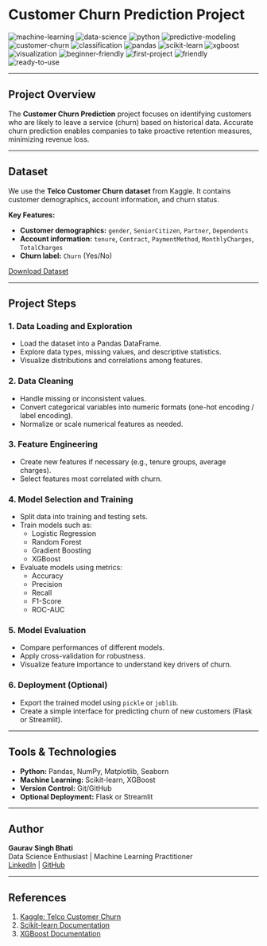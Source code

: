 # Customer Churn Prediction Project

![machine-learning](https://img.shields.io/badge/machine--learning-blue?style=for-the-badge&logo=python)
![data-science](https://img.shields.io/badge/data--science-lightgrey?style=for-the-badge)
![python](https://img.shields.io/badge/python-yellow?style=for-the-badge&logo=python)
![predictive-modeling](https://img.shields.io/badge/predictive--modeling-green?style=for-the-badge)
![customer-churn](https://img.shields.io/badge/customer--churn-red?style=for-the-badge)
![classification](https://img.shields.io/badge/classification-orange?style=for-the-badge)
![pandas](https://img.shields.io/badge/pandas-blue?style=for-the-badge&logo=pandas)
![scikit-learn](https://img.shields.io/badge/scikit--learn-lightgrey?style=for-the-badge)
![xgboost](https://img.shields.io/badge/xgboost-red?style=for-the-badge)
![visualization](https://img.shields.io/badge/visualization-blue?style=for-the-badge)
![beginner-friendly](https://img.shields.io/badge/beginner--friendly-brightgreen?style=for-the-badge)
![first-project](https://img.shields.io/badge/first--project-lightblue?style=for-the-badge)
![friendly](https://img.shields.io/badge/friendly-blue?style=for-the-badge)
![ready-to-use](https://img.shields.io/badge/ready--to--use-green?style=for-the-badge)

---

## Project Overview
The **Customer Churn Prediction** project focuses on identifying customers who are likely to leave a service (churn) based on historical data. Accurate churn prediction enables companies to take proactive retention measures, minimizing revenue loss.

---

## Dataset
We use the **Telco Customer Churn dataset** from Kaggle. It contains customer demographics, account information, and churn status.

**Key Features:**
- **Customer demographics:** `gender`, `SeniorCitizen`, `Partner`, `Dependents`
- **Account information:** `tenure`, `Contract`, `PaymentMethod`, `MonthlyCharges`, `TotalCharges`
- **Churn label:** `Churn` (Yes/No)

[Download Dataset](https://www.kaggle.com/blastchar/telco-customer-churn)

---

## Project Steps

### 1. Data Loading and Exploration
- Load the dataset into a Pandas DataFrame.
- Explore data types, missing values, and descriptive statistics.
- Visualize distributions and correlations among features.

### 2. Data Cleaning
- Handle missing or inconsistent values.
- Convert categorical variables into numeric formats (one-hot encoding / label encoding).
- Normalize or scale numerical features as needed.

### 3. Feature Engineering
- Create new features if necessary (e.g., tenure groups, average charges).
- Select features most correlated with churn.

### 4. Model Selection and Training
- Split data into training and testing sets.
- Train models such as:
  - Logistic Regression
  - Random Forest
  - Gradient Boosting
  - XGBoost
- Evaluate models using metrics:
  - Accuracy
  - Precision
  - Recall
  - F1-Score
  - ROC-AUC

### 5. Model Evaluation
- Compare performances of different models.
- Apply cross-validation for robustness.
- Visualize feature importance to understand key drivers of churn.

### 6. Deployment (Optional)
- Export the trained model using `pickle` or `joblib`.
- Create a simple interface for predicting churn of new customers (Flask or Streamlit).

---

## Tools & Technologies
- **Python:** Pandas, NumPy, Matplotlib, Seaborn  
- **Machine Learning:** Scikit-learn, XGBoost  
- **Version Control:** Git/GitHub  
- **Optional Deployment:** Flask or Streamlit  

---

## Author
**Gaurav Singh Bhati**  
Data Science Enthusiast | Machine Learning Practitioner  
[LinkedIn](https://www.linkedin.com/in/gauravbhati2099) | [GitHub](https://github.com/gauravbhati2099)

---

## References
1. [Kaggle: Telco Customer Churn](https://www.kaggle.com/blastchar/telco-customer-churn)  
2. [Scikit-learn Documentation](https://scikit-learn.org/)  
3. [XGBoost Documentation](https://xgboost.readthedocs.io/)  
